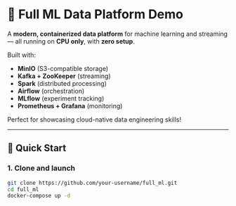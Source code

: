 # 🚀 Full ML Data Platform Demo

A **modern, containerized data platform** for machine learning and streaming — all running on **CPU only**, with **zero setup**.

Built with:
- **MinIO** (S3-compatible storage)
- **Kafka + ZooKeeper** (streaming)
- **Spark** (distributed processing)
- **Airflow** (orchestration)
- **MLflow** (experiment tracking)
- **Prometheus + Grafana** (monitoring)

Perfect for showcasing cloud-native data engineering skills!

---

## 🧪 Quick Start

### 1. Clone and launch
```bash
git clone https://github.com/your-username/full_ml.git
cd full_ml
docker-compose up -d